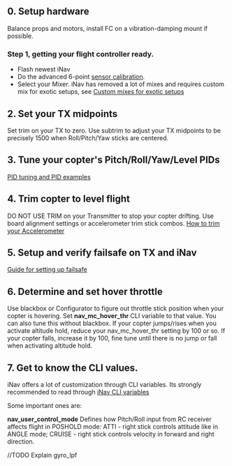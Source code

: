 ## 0. Setup hardware
Balance props and motors, install FC on a vibration-damping mount if possible.

### Step 1, getting your flight controller ready.

* Flash newest iNav
* Do the advanced 6-point [sensor calibration](https://github.com/iNavFlight/inav/wiki/4.-Sensor-calibration).
* Select your Mixer. iNav has removed a lot of mixes and requires custom mix for exotic setups, see [Custom mixes for exotic setups](https://github.com/iNavFlight/inav/wiki/8.-Custom-mixes-for-exotic-setups#setups-that-can-be-implemented-with-custom-mixer)


## 2. Set your TX midpoints
Set trim on your TX to zero. Use subtrim to adjust your TX midpoints to be precisely 1500 when Roll/Pitch/Yaw sticks are centered.

## 3. Tune your copter's Pitch/Roll/Yaw/Level PIDs

[PID tuning and PID examples](https://github.com/iNavFlight/inav/wiki/6.-PID-tuning-and-PID-examples)

## 4. Trim copter to level flight
DO NOT USE TRIM on your Transmitter to stop your copter drifting. Use board alignment settings or accelerometer trim stick combos.
[How to trim your Accelerometer](http://tldrify.com/elw)

## 5. Setup and verify failsafe on TX and iNav
[Guide for setting up failsafe](https://github.com/iNavFlight/inav/wiki/9.-Failsafe#setting-up-failsafe-with-return-to-home)

## 6. Determine and set hover throttle
Use blackbox or Configurator to figure out throttle stick position when your copter is hovering. Set **nav_mc_hover_thr** CLI variable to that value.
You can also tune this without blackbox. If your copter jumps/rises when you activate altitude hold, reduce your nav_mc_hover_thr setting by 100 or so. If your copter falls, increase it by 100, fine tune until there is no jump or fall when activating altitude hold.


## 7. Get to know the CLI values.
iNav offers a lot of customization through CLI variables. Its strongly recommended to read through [iNav CLI variables](https://github.com/iNavFlight/inav/wiki/5.-iNav-CLI-variables)

Some important ones are:

**nav_user_control_mode** Defines how Pitch/Roll input from RC receiver affects flight in POSHOLD mode: ATTI - right stick controls attitude like in ANGLE mode; CRUISE - right stick controls velocity in forward and right direction.

//TODO Explain gyro_lpf